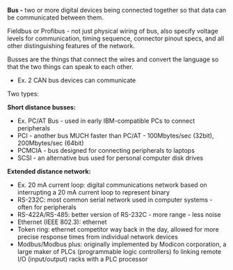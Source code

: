 **Bus -** two or more digital devices being connected together so that data can be communicated between them.

  

Fieldbus or Profibus - not just physical wiring of bus, also specify voltage levels for communication, timing sequence, connector pinout specs, and all other distinguishing features of the network.

  

Busses are the things that connect the wires and convert the language so that the two things can speak to each other.

- Ex. 2 CAN bus devices can communicate

  

Two types:

**Short distance busses:**

- Ex. PC/AT Bus - used in early IBM-compatible PCs to connect peripherals
- PCI - another bus MUCH faster than PC/AT - 100Mbytes/sec (32bit), 200Mbytes/sec (64bit)
- PCMCIA - bus designed for connecting peripherals to laptops
- SCSI - an alternative bus used for personal computer disk drives
  

  

**Extended distance network:**

- Ex. 20 mA current loop: digital communications network based on interrupting a 20 mA current loop to represent binary
- RS-232C: most common serial network used in computer systems - often for peripherals
- RS-422A/RS-485: better version of RS-232C - more range - less noise
- Ethernet (IEEE 802.3): ethernet
- Token ring: ethernet competitor way back in the day, allowed for more precise response times from individual network devices
- Modbus/Modbus plus: originally implemented by Modicon corporation, a large maker of PLCs (programmable logic controllers) fo linking remote I/O (input/output) racks with a PLC processor